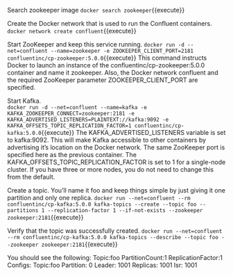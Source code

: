 Search zookeeper image
`docker search zookeeper`{{execute}}

Create the Docker network that is used to run the Confluent containers.
`docker network create confluent`{{execute}}

Start ZooKeeper and keep this service running.
`docker run -d --net=confluent --name=zookeeper -e ZOOKEEPER_CLIENT_PORT=2181 confluentinc/cp-zookeeper:5.0.0`{{execute}}
This command instructs Docker to launch an instance of the confluentinc/cp-zookeeper:5.0.0 container and name it zookeeper. Also, the Docker network confluent and the required ZooKeeper parameter ZOOKEEPER_CLIENT_PORT are specified.

Start Kafka.		
`docker run -d --net=confluent --name=kafka -e KAFKA_ZOOKEEPER_CONNECT=zookeeper:2181 -e KAFKA_ADVERTISED_LISTENERS=PLAINTEXT://kafka:9092 -e KAFKA_OFFSETS_TOPIC_REPLICATION_FACTOR=1 confluentinc/cp-kafka:5.0.0`{{execute}}
The KAFKA_ADVERTISED_LISTENERS variable is set to kafka:9092. This will make Kafka accessible to other containers by advertising it’s location on the Docker network. The same ZooKeeper port is specified here as the previous container.
The KAFKA_OFFSETS_TOPIC_REPLICATION_FACTOR is set to 1 for a single-node cluster. If you have three or more nodes, you do not need to change this from the default.

Create a topic. You’ll name it foo and keep things simple by just giving it one partition and only one replica.
`docker run --net=confluent --rm confluentinc/cp-kafka:5.0.0 kafka-topics --create --topic foo --partitions 1 --replication-factor 1 --if-not-exists --zookeeper zookeeper:2181`{{execute}}

Verify that the topic was successfully created.
`docker run --net=confluent --rm confluentinc/cp-kafka:5.0.0 kafka-topics --describe --topic foo --zookeeper zookeeper:2181`{{execute}}

You should see the following:
Topic:foo   PartitionCount:1    ReplicationFactor:1 Configs:
Topic:foo   Partition: 0        Leader: 1001    Replicas: 1001  Isr: 1001
